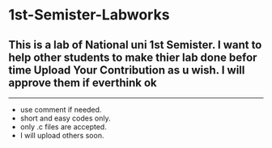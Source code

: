# 1st-Semister-Labworks
This is a lab of National uni 1st Semister. I want to help other students to make thier lab done befor time
Upload Your Contribution as u wish. I will approve them if everthink ok
----
-----------------------------------------------------------------------
- use comment if needed.
- short and easy codes only.
- only .c files are accepted.
- I will upload others soon.
